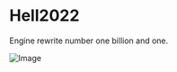 # Hell2022
Engine rewrite number one billion and one.

![Image](https://www.principiaprogrammatica.com/images/2022.png)
